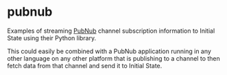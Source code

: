 # pubnub

Examples of streaming [PubNub](https://www.pubnub.com/) channel subscription information to Initial State using their Python library.

This could easily be combined with a PubNub application running in any other language on any other platform that is publishing to a channel to then fetch data from that channel and send it to Initial State.
